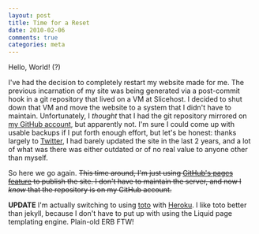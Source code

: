 ```yaml
---
layout: post
title: Time for a Reset
date: 2010-02-06
comments: true
categories: meta
---
```


Hello, World! (?)

I've had the decision to completely restart my website made for me. The
previous incarnation of my site was being generated via a post-commit hook in
a git repository that lived on a VM at Slicehost. I decided to shut down that
VM and move the website to a system that I didn't have to maintain.
Unfortunately, I *thought* that I had the git repository mirrored on [my
GitHub account](http://github.com/jwilger), but apparently not.  I'm sure I
could come up with usable backups if I put forth enough effort, but let's be
honest: thanks largely to [Twitter](http://twitter.com/jwilger), I had barely
updated the site in the last 2 years, and a lot of what was there was either
outdated or of no real value to anyone other than myself.

So here we go again. <strike>This time around, I'm just using [GitHub's pages
feature](http://pages.github.com) to publish the site. I don't have to
maintain the server, and now I *know* that the repository is on my GitHub
account.</strike>

**UPDATE** I'm actually switching to using
[toto](http://github.com/cloudhead/toto) with [Heroku](http://heroku.com). I
like toto better than jekyll, because I don't have to put up with using the
Liquid page templating engine. Plain-old ERB FTW!

